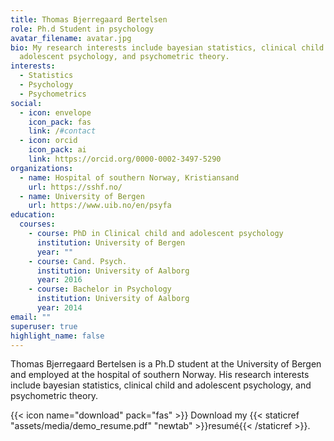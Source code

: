 ```yaml
---
title: Thomas Bjerregaard Bertelsen
role: Ph.d Student in psychology
avatar_filename: avatar.jpg
bio: My research interests include bayesian statistics, clinical child and
  adolescent psychology, and psychometric theory.
interests:
  - Statistics
  - Psychology
  - Psychometrics
social:
  - icon: envelope
    icon_pack: fas
    link: /#contact
  - icon: orcid
    icon_pack: ai
    link: https://orcid.org/0000-0002-3497-5290
organizations:
  - name: Hospital of southern Norway, Kristiansand
    url: https://sshf.no/
  - name: University of Bergen
    url: https://www.uib.no/en/psyfa
education:
  courses:
    - course: PhD in Clinical child and adolescent psychology
      institution: University of Bergen
      year: ""
    - course: Cand. Psych.
      institution: University of Aalborg
      year: 2016
    - course: Bachelor in Psychology
      institution: University of Aalborg
      year: 2014
email: ""
superuser: true
highlight_name: false
---
```

Thomas Bjerregaard Bertelsen is a Ph.D student at the University of Bergen and employed at the hospital of southern Norway. His research interests include bayesian statistics, clinical child and adolescent psychology, and psychometric theory.

{{< icon name="download" pack="fas" >}} Download my {{< staticref "assets/media/demo_resume.pdf" "newtab" >}}resumé{{< /staticref >}}.